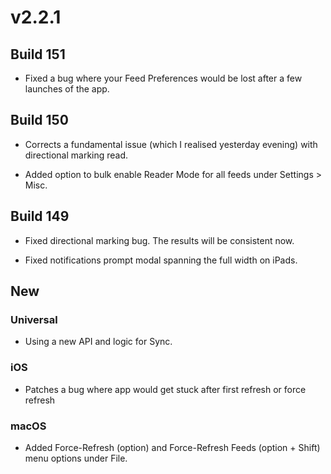 # v2.2.1

## Build 151 

- Fixed a bug where your Feed Preferences would be lost after a few launches of the app. 



## Build 150 

- Corrects a fundamental issue (which I realised yesterday evening) with directional marking read. 

- Added option to bulk enable Reader Mode for all feeds under Settings > Misc.

## Build 149 

- Fixed directional marking bug. The results will be consistent now.

- Fixed notifications prompt modal spanning the full width on iPads.

## New

### Universal 

- Using a new API and logic for Sync.

### iOS 

- Patches a bug where app would get stuck after first refresh or force refresh

### macOS 

- Added Force-Refresh (option) and Force-Refresh Feeds (option + Shift) menu options under File. 
